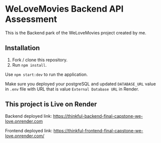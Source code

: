 # WeLoveMovies Backend API Assessment

This is the Backend park of the WeLoveMovies project created by me.

## Installation

1. Fork / clone this repository.
1. Run `npm install`.

Use `npm start:dev` to run the application.

Make sure you deployed your postgreSQL and updated `DATABASE_URL` value in `.env` file with URL that is value `External Database URL` in Render.

## This project is Live on Render

Backend deployed link:
https://thinkful-backend-final-capstone-we-love.onrender.com

Frontend deployed link:
https://thinkful-frontend-final-capstone-we-love.onrender.com/
